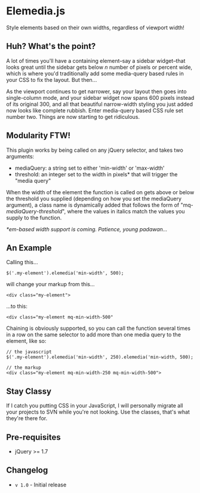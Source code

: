 # Elemedia.js

Style elements based on their own widths, regardless of viewport width!

## Huh? What's the point?

A lot of times you'll have a containing element–say a sidebar widget–that looks great until the sidebar gets below _n_ number of pixels or percent wide, which is where you'd traditionally add some media-query based rules in your CSS to fix the layout. But then...

As the viewport continues to get narrower, say your layout then goes into single-column mode, and your sidebar widget now spans 600 pixels instead of its original 300, and all that beautiful narrow-width styling you just added now looks like complete rubbish. Enter media-query based CSS rule set number two. Things are now starting to get ridiculous.

## Modularity FTW!

This plugin works by being called on any jQuery selector, and takes two arguments:

- mediaQuery: a string set to either 'min-width' or 'max-width'
- threshold: an integer set to the width in pixels* that will trigger the "media query"

When the width of the element the function is called on gets above or below the threshold you supplied (depending on how you set the mediaQuery argument), a class name is dynamically added that follows the form of "mq-_mediaQuery_-_threshold_", where the values in italics match the values you supply to the function.

_*em-based width support is coming. Patience, young padawan..._
## An Example

Calling this...

    $('.my-element').elemedia('min-width', 500);

will change your markup from this...

    <div class="my-element">

...to this:

    <div class="my-element mq-min-width-500"

Chaining is obviously supported, so you can call the function several times in a row on the same selector to add more than one media query to the element, like so:

    // the javascript
    $('.my-element').elemedia('min-width', 250).elemedia('min-width, 500);
    
    // the markup
    <div class="my-element mq-min-width-250 mq-min-width-500">

## Stay Classy

If I catch you putting CSS in your JavaScript, I will personally migrate all your projects to SVN while you're not looking. Use the classes, that's what they're there for.

## Pre-requisites

- jQuery >= 1.7

## Changelog

- ```v 1.0``` - Initial release